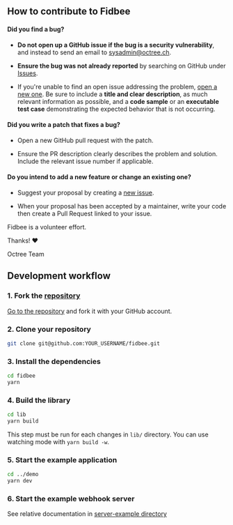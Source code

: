 ## How to contribute to Fidbee

#### **Did you find a bug?**

- **Do not open up a GitHub issue if the bug is a security vulnerability**, and instead to send an email to sysadmin@octree.ch.

- **Ensure the bug was not already reported** by searching on GitHub under [Issues](https://github.com/octree-gva/fidbee/issues).

- If you're unable to find an open issue addressing the problem, [open a new one](https://github.com/octree-gva/fidbee/issues/new). Be sure to include a **title and clear description**, as much relevant information as possible, and a **code sample** or an **executable test case** demonstrating the expected behavior that is not occurring.

#### **Did you write a patch that fixes a bug?**

- Open a new GitHub pull request with the patch.

- Ensure the PR description clearly describes the problem and solution. Include the relevant issue number if applicable.

#### **Do you intend to add a new feature or change an existing one?**

- Suggest your proposal by creating a [new issue](https://github.com/octree-gva/fidbee/issues/new).

- When your proposal has been accepted by a maintainer, write your code then create a Pull Request linked to your issue.

Fidbee is a volunteer effort.

Thanks! :heart:

Octree Team

## Development workflow

### 1. Fork the [repository](https://github.com/octree-gva/fidbee)

[Go to the repository](https://github.com/octree-gva/fidbee) and fork it with your GitHub account.

### 2. Clone your repository

```bash
git clone git@github.com:YOUR_USERNAME/fidbee.git
```

### 3. Install the dependencies

```bash
cd fidbee
yarn
```

### 4. Build the library

```bash
cd lib
yarn build
```

This step must be run for each changes in `lib/` directory.
You can use watching mode with `yarn build -w`.

### 5. Start the example application

```bash
cd ../demo
yarn dev
```

### 6. Start the example webhook server

See relative documentation in [server-example directory](./server-example/)